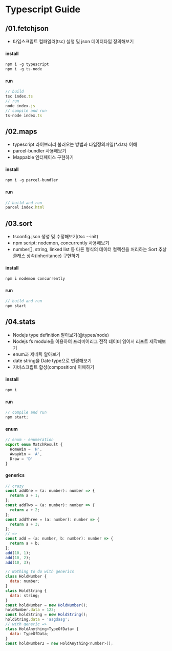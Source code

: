 # Typescript Guide

## /01.fetchjson

- 타입스크립트 컴파일러(tsc) 실행 및 json 데이터타입 정의해보기

#### install

```js
npm i -g typescript
npm i -g ts-node
```

#### run

```js
// build
tsc index.ts
// run
node index.js
// compile and run
ts-node index.ts
```

## /02.maps

- typescript 라이브러리 불러오는 방법과 타입정의파일(\*.d.ts) 이해
- parcel-bundler 사용해보기
- Mappable 인터페이스 구현하기

#### install

```js
npm i -g parcel-bundler
```

#### run

```js
// build and run
parcel index.html
```

## /03.sort

- tsconfig.json 생성 및 수정해보기(tsc --init)
- npm script: nodemon, concurrently 사용해보기
- number[], string, linked list 등 다른 형식의 데이터 컬렉션을 처리하는 Sort 추상 클래스 상속(inheritance) 구현하기

#### install

```js
npm i nodemon concurrently
```

#### run

```js
// build and run
npm start
```

## /04.stats

- Nodejs type definition 알아보기(@types/node)
- Nodejs fs module을 이용하여 프리미어리그 전적 데이터 읽어서 리포트 제작해보기
- enum과 제네릭 알아보기
- date string을 Date type으로 변경해보기
- 자바스크립트 합성(composition) 이해하기

#### install

```js
npm i
```

#### run

```js
// compile and run
npm start;
```

#### enum

```js
// enum - enumeration
export enum MatchResult {
  HomeWin = 'H',
  AwayWin = 'A',
  Draw = 'D'
}
```

#### generics

```js
// crazy
const addOne = (a: number): number => {
  return a + 1;
};
const addTwo = (a: number): number => {
  return a + 2;
};
const addThree = (a: number): number => {
  return a + 3;
};
// =>
const add = (a: number, b: number): number => {
  return a + b;
};
add(10, 1);
add(10, 2);
add(10, 3);

// Nothing to do with generics
class HoldNumber {
  data: number;
}
class HoldString {
  data: string;
}
const holdNumber = new HoldNumber();
holdNumber.data = 123;
const holdString = new HoldString();
holdString.data = 'asgdasg';
// with generic =>
class HoldAnything<TypeOfData> {
  data: TypeOfData;
}
const holdNumber2 = new HoldAnything<number>();
```
